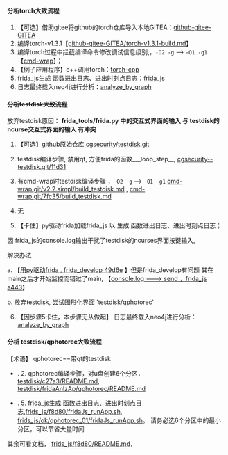 #### 分析torch大致流程

1. 【可选】借助gitee将github的torch仓库导入本地GITEA：[github-gitee-GITEA](http://giteaz:3000/wiki/github-gitee-GITEA.git)
2. 编译torch-v1.3.1【[github-gitee-GITEA/torch-v1.3.1-build.md](http://giteaz:3000/github_tool/github-gitee-GITEA/src/branch/main/torch-v1.3.1-build.md)】
3.  编译torch过程中拦截编译命令修改调试信息级别,，```-O2 -g``` --> ```-O1 -g1```【[cmd-wrap](http://giteaz:3000/bal/cmd-wrap.git)】；
4. 【例子应用程序】c++调用torch：[torch-cpp](http://giteaz:3000/frida_analyze_app_src/torch-cpp.git/src/branch/master/v1.0.0)
5.  frida_js生成 函数进出日志、进出时刻点日志：[frida_js](http://giteaz:3000/frida_analyze_app_src/frida_js.git)
6.  日志最终载入neo4j进行分析：[analyze_by_graph](http://giteaz:3000/frida_analyze_app_src/analyze_by_graph.git)



#### ~~分析testdisk大致流程~~

放弃testdisk原因： **frida_tools/frida.py 中的交互式界面的输入 与  testdisk的ncurse交互式界面的输入 有冲突**

1. 【可选】github原始仓库[ cgsecurity/testdisk.git](https://github.com/cgsecurity/testdisk.git)
2.  testdisk编译步骤, 禁用qt, 方便frida的函数___loop_step__,  [cgsecurity--testdisk.git/11d31](https://gitee.com/disk_recovery/cgsecurity--testdisk/commit/11d31526c66f494111334bf97194104f68c31256)

3. 有cmd-wrap时testdisk编译步骤 ，```-O2 -g``` --> ```-O1 -g1``` [cmd-wrap.git/v2.2.simpl/build_testdisk.md](http://giteaz:3000/bal/cmd-wrap/src/tag/v2.2.simpl/build_testdisk.md)  , [cmd-wrap.git/7fc35/build_testdisk.md](http://giteaz:3000/bal/cmd-wrap/src/commit/7fc355dd259b847f14b9b8db61d649d3ff3df3b6/build_testdisk.md)

4. 无

5. 【卡住】py驱动frida加载frida_js 以 生成 函数进出日志、进出时刻点日志； 

因 frida_js的console.log输出干扰了testdisk的ncurses界面按键输入,  

解决办法

a. 【[用py驱动frida  , frida_develop 49d6e](http://giteaz:3000/frida_analyze_app_src/frida_develop/commit/49d6e412210580b1ba6c343cd721d608b21ef03c) 】但是frida_develop有问题 其在main之后才开始监控而错过了main, 【[console.log ---> send ，frida_js a443](http://giteaz:3000/frida_analyze_app_src/frida_js/commit/a443ba1cfe8a4313fc703e9923dc0094f89e09b1)】

b. 放弃testdisk, 尝试图形化界面 'testdisk/qphotorec'



6. 【因步骤5卡住，本步骤无从做起】 日志最终载入neo4j进行分析：[analyze_by_graph](http://giteaz:3000/frida_analyze_app_src/analyze_by_graph.git)


#### 分析 testdisk/qphotorec大致流程

【术语】 qphotorec==带qt的testdisk



- . 2. qphotorec编译步骤，对u盘创建6个分区， [testdisk/c27a3/README.md](https://gitee.com/disk_recovery/cgsecurity--testdisk/blob/c27a3ae0a9aed9b2a31f2eab9ca4b49ab80ab767/README.md),  [testdisk/fridaAnlzAp/qphotorec/README.md](https://gitee.com/disk_recovery/cgsecurity--testdisk/blob/fridaAnlzAp/qphotorec/README.md)

- . 5. frida_js生成 函数进出日志、进出时刻点日志,[frids_js/f8d80/fridaJs_runApp.sh](http://giteaz:3000/frida_analyze_app_src/frida_js/src/commit/f8d80c10899042cd7d660d93dc5c2b107db01d2f/fridaJs_runApp.sh),  [frids_js/ok/qphotorec_01/fridaJs_runApp.sh](http://giteaz:3000/frida_analyze_app_src/frida_js/src/tag/ok/qphotorec_01/fridaJs_runApp.sh)。 请务必选6个分区中的最小分区，可以节省大量时间



其余可看文档， [frids_js/f8d80/README.md](http://giteaz:3000/frida_analyze_app_src/frida_js/src/commit/f8d80c10899042cd7d660d93dc5c2b107db01d2f/README.md)， 

